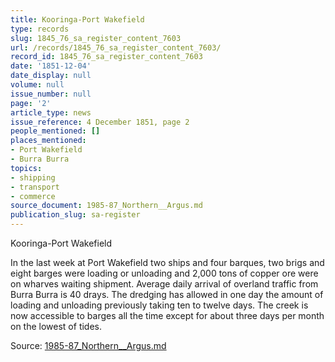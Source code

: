 ```yaml
---
title: Kooringa-Port Wakefield
type: records
slug: 1845_76_sa_register_content_7603
url: /records/1845_76_sa_register_content_7603/
record_id: 1845_76_sa_register_content_7603
date: '1851-12-04'
date_display: null
volume: null
issue_number: null
page: '2'
article_type: news
issue_reference: 4 December 1851, page 2
people_mentioned: []
places_mentioned:
- Port Wakefield
- Burra Burra
topics:
- shipping
- transport
- commerce
source_document: 1985-87_Northern__Argus.md
publication_slug: sa-register
---
```


Kooringa-Port Wakefield

In the last week at Port Wakefield two ships and four barques, two brigs and eight barges were loading or unloading and 2,000 tons of copper ore were on wharves waiting shipment.  Average daily arrival of overland traffic from Burra Burra is 40 drays.  The dredging has allowed in one day the amount of loading and unloading previously taking ten to twelve days.  The creek is now accessible to barges all the time except for about three days per month on the lowest of tides.

Source: [1985-87_Northern__Argus.md](/downloads/markdown/1985-87_Northern__Argus.md)
